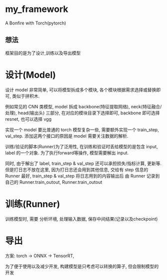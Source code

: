 # my_framework
A Bonfire with Torch(pytorch)

## 想法

框架目的是为了设计,训练以及导出模型

# 设计(Model)

设计 model 非常简单, 可以将模型拆成多个模块, 各个模块根据需求选择或替换即可, 类似于拼积木.

例如常见的 CNN 类模型, model 拆成 backbone(特征提取网络), neck(特征融合/处理), head(输出头) 三部分, 在对应的模块目录下选择即可,
backbone 即可选择 resnet, 也可以选择 vgg

实现一个 model 要比普通的 torch 模型复杂一些, 需要额外实现一个 train_step, val_step.
添加这两个接口的原因是 model 需要关注数据的解析.

训练/验证的脚本(Runner)为了泛用性, 在训练和验证时丢给模型的是包含 input, label 的一个对象.
为了执行forward等操作, 模型需要解出 input.

同时, 由于解出了 label, train_step & val_step 还可以承担损失/指标计算, 更新等.
但是打日志不放在这里, 因为打日志还会用到其他信息, 交给有 step 信息的 Runner 最好,
train_step & val_step 将日志用到的内容输出后 由 Runner 记录到自己的 Runner.train_outout, Runner.train_outout

# 训练(Runner)

训练模型时, 需要 分析环境, 处理输入数据, 保存中间结果(记录以及checkpoint)


# 导出

方案: torch -> ONNX -> TensorRT,

为了便于使用以及减少开发, 构建模型是只考虑可以转换的算子, 但会限制模型的开发